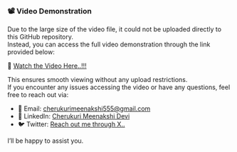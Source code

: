 ### 📽️ Video Demonstration

Due to the large size of the video file, it could not be uploaded directly to this GitHub repository.  
Instead, you can access the full video demonstration through the link provided below:

🔗 [Watch the Video Here..!!!](https://limewire.com/d/ZKwqD#5oYq7v4lYA)

This ensures smooth viewing without any upload restrictions.  
If you encounter any issues accessing the video or have any questions, feel free to reach out via:

- 📧 Email: [cherukurimeenakshi555@gmail.com](mailto:cherukurimeenakshi555@gmail.com)  
- 💼 LinkedIn: [Cherukuri Meenakshi Devi](https://www.linkedin.com/in/meenakshi-devi-cherukuri-439152281/)  
- 🐦 Twitter: [Reach out me through X..](https://x.com/Meenakshi152913) 

I’ll be happy to assist you.
